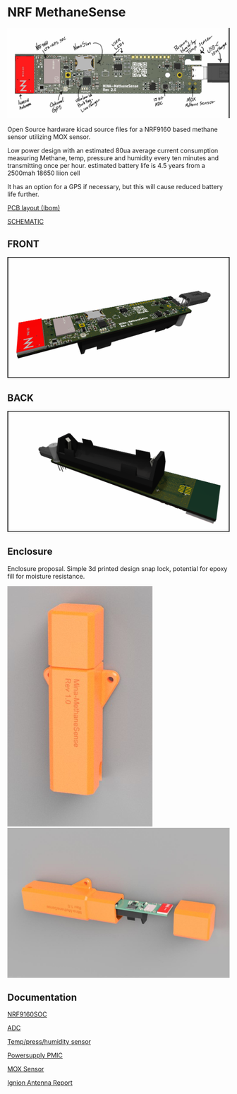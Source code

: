 ﻿# NRF MethaneSense
 
![HEADER](./PICTURES/TOP_annotated.jpeg)

Open Source hardware kicad source files for a NRF9160 based methane sensor utilizing MOX sensor.

Low power design with an estimated 80ua average current consumption measuring Methane, temp, pressure and humidity every ten minutes and transmitting once per hour. estimated battery life is 4.5 years from a 2500mah  18650 liion cell

It has an option for a GPS if necessary, but this will cause reduced battery life further. 

[PCB layout (Ibom)](https://htmlpreview.github.io/?https://raw.githubusercontent.com/fredriknk/msense/DOCUMENTATION/ibom_Methanesense_v2.0.0.html)

[SCHEMATIC](./DOCUMENTATION/methanesense_schematic.pdf)


## FRONT

![Front](./PICTURES/FRONT.png)

## BACK

![Back](./PICTURES/BACK.png)


## Enclosure
Enclosure proposal. Simple 3d printed design snap lock, potential for epoxy fill for moisture resistance.

![INFO](./PICTURES/MountedEnc.jpeg)
![INFO](./PICTURES/Enclosure_fit.jpg)


## Documentation

[NRF9160SOC](./DOCUMENTATION/nRF9160_PS_v2.0.pdf)

[ADC](./DOCUMENTATION/ads1113.pdf)

[Temp/press/humidity sensor](./DOCUMENTATION/bst-bme680-ds001.pdf)

[Powersupply PMIC](./DOCUMENTATION/nPM1300_PS_v1.0.pdf)

[MOX Sensor](./DOCUMENTATION/tgs8410_product_infomation(en)_rev05.pdf)

[Ignion Antenna Report](./DOCUMENTATION/Antennadesign/report_SERVICE_39decf06-800e-49d8-9982-bb3e38f49783.pdf)
